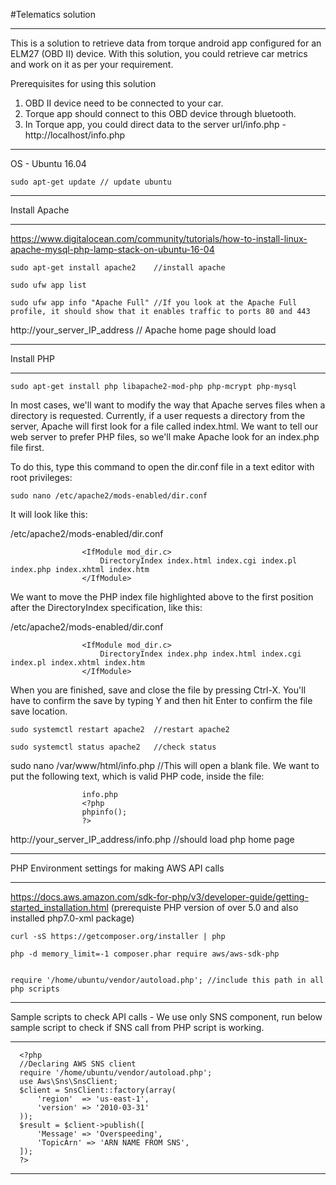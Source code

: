 #Telematics solution

*************************************************************************************************************************************************************************
This is a solution to retrieve data from torque android app configured for an ELM27 (OBD II) device. With this solution, you could retrieve car metrics and work on it as per your requirement.

Prerequisites for using this solution
1. OBD II device need to be connected to your car.
2. Torque app should connect to this OBD device through bluetooth.
3. In Torque app, you could direct data to the server url/info.php - http://localhost/info.php

*************************************************************************************************************************************************************************

OS - Ubuntu 16.04


    sudo apt-get update	// update ubuntu


*************************************************************************************************************************************************************************
Install Apache

*************************************************************************************************************************************************************************

https://www.digitalocean.com/community/tutorials/how-to-install-linux-apache-mysql-php-lamp-stack-on-ubuntu-16-04



    sudo apt-get install apache2	//install apache

    sudo ufw app list

	sudo ufw app info "Apache Full"	//If you look at the Apache Full profile, it should show that it enables traffic to ports 80 and 443


http://your_server_IP_address	// Apache home page should load


*************************************************************************************************************************************************************************
Install PHP

*************************************************************************************************************************************************************************

    sudo apt-get install php libapache2-mod-php php-mcrypt php-mysql

In most cases, we'll want to modify the way that Apache serves files when a directory is requested. Currently, if a user requests a directory from the server, 
Apache will first look for a file called index.html. We want to tell our web server to prefer PHP files, so we'll make Apache look for an index.php file first.

To do this, type this command to open the dir.conf file in a text editor with root privileges:

    sudo nano /etc/apache2/mods-enabled/dir.conf

It will look like this:

/etc/apache2/mods-enabled/dir.conf

					<IfModule mod_dir.c>
					    DirectoryIndex index.html index.cgi index.pl index.php index.xhtml index.htm
					</IfModule>

We want to move the PHP index file highlighted above to the first position after the DirectoryIndex specification, like this:

/etc/apache2/mods-enabled/dir.conf

					<IfModule mod_dir.c>
					    DirectoryIndex index.php index.html index.cgi index.pl index.xhtml index.htm
					</IfModule>

When you are finished, save and close the file by pressing Ctrl-X. You'll have to confirm the save by typing Y and then hit Enter to confirm the file save location.


    sudo systemctl restart apache2	//restart apache2

    sudo systemctl status apache2	//check status


sudo nano /var/www/html/info.php	//This will open a blank file. We want to put the following text, which is valid PHP code, inside the file:

					info.php
					<?php
					phpinfo();
					?>

http://your_server_IP_address/info.php 	//should load php home page

*************************************************************************************************************************************************************************
PHP Environment settings for making AWS API calls

*************************************************************************************************************************************************************************
https://docs.aws.amazon.com/sdk-for-php/v3/developer-guide/getting-started_installation.html (prerequiste PHP version of over 5.0 and also installed php7.0-xml package)

    curl -sS https://getcomposer.org/installer | php

    php -d memory_limit=-1 composer.phar require aws/aws-sdk-php


    require '/home/ubuntu/vendor/autoload.php';	//include this path in all php scripts

*************************************************************************************************************************************************************************
Sample scripts to check API calls - We use only SNS component, run below sample script to check if SNS call from PHP script is working.

*************************************************************************************************************************************************************************

      <?php
      //Declaring AWS SNS client
      require '/home/ubuntu/vendor/autoload.php';
      use Aws\Sns\SnsClient;
      $client = SnsClient::factory(array(
          'region'  => 'us-east-1',
          'version' => '2010-03-31'
      ));
      $result = $client->publish([
          'Message' => 'Overspeeding',
          'TopicArn' => 'ARN NAME FROM SNS',
      ]);
      ?>

*************************************************************************************************************************************************************************
